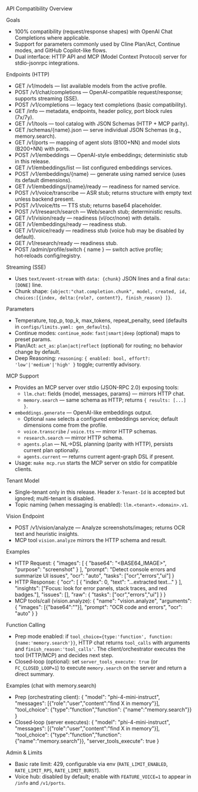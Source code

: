 API Compatibility Overview

Goals
- 100% compatibility (request/response shapes) with OpenAI Chat Completions where applicable.
- Support for parameters commonly used by Cline Plan/Act, Continue modes, and GitHub Copilot-like flows.
- Dual interface: HTTP API and MCP (Model Context Protocol) server for stdio-jsonrpc integrations.

Endpoints (HTTP)
- GET /v1/models — list available models from the active profile.
- POST /v1/chat/completions — OpenAI-compatible request/response; supports streaming (SSE).
- POST /v1/completions — legacy text completions (basic compatibility).
- GET /info — metadata, endpoints, header policy, port block rules (7x/7y).
- GET /v1/tools — tool catalog with JSON Schemas (HTTP + MCP parity).
- GET /schemas/{name}.json — serve individual JSON Schemas (e.g., memory.search).
- GET /v1/ports — mapping of agent slots (B100+NN) and model slots (B200+NN) with ports.
- POST /v1/embeddings — OpenAI-style embeddings; deterministic stub in this release.
- GET /v1/embeddings/list — list configured embeddings services.
- POST /v1/embeddings/{name} — generate using named service (uses its default dimensions).
- GET /v1/embeddings/{name}/ready — readiness for named service.
- POST /v1/voice/transcribe — ASR stub; returns structure with empty text unless backend present.
- POST /v1/voice/tts — TTS stub; returns base64 placeholder.
- POST /v1/research/search — Web/search stub; deterministic results.
- GET /v1/vision/ready — readiness (vl/ocr/none) with details.
- GET /v1/embeddings/ready — readiness stub.
- GET /v1/voice/ready — readiness stub (voice hub may be disabled by default).
- GET /v1/research/ready — readiness stub.
- POST /admin/profile/switch { name } — switch active profile; hot‑reloads config/registry.

Streaming (SSE)
- Uses `text/event-stream` with `data: {chunk}` JSON lines and a final `data: [DONE]` line.
- Chunk shape: `{object:"chat.completion.chunk", model, created, id, choices:[{index, delta:{role?, content?}, finish_reason} ]}`.

Parameters
- Temperature, top_p, top_k, max_tokens, repeat_penalty, seed (defaults in `configs/limits.yaml: gen_defaults`).
- Continue modes: `continue_mode`: `fast|smart|deep` (optional) maps to preset params.
- Plan/Act: `act_as`: `plan|act|reflect` (optional) for routing; no behavior change by default.
- Deep Reasoning: `reasoning`: `{ enabled: bool, effort?: 'low'|'medium'|'high' }` toggle; currently advisory.

MCP Support
- Provides an MCP server over stdio (JSON-RPC 2.0) exposing tools:
  - `llm.chat`: fields {model, messages, params} — mirrors HTTP chat.
  - `memory.search` — same schema as HTTP; returns `{ results: [...] }`.
- `embeddings.generate` — OpenAI-like embeddings output.
    - Optional `name` selects a configured embeddings service; default dimensions come from the profile.
  - `voice.transcribe` / `voice.tts` — mirror HTTP schemas.
  - `research.search` — mirror HTTP schema.
  - `agents.plan` — NL→DSL planning (parity with HTTP), persists current plan optionally.
  - `agents.current` — returns current agent-graph DSL if present.
- Usage: `make mcp.run` starts the MCP server on stdio for compatible clients.

Tenant Model
- Single-tenant only in this release. Header `X-Tenant-Id` is accepted but ignored; multi-tenant is disabled.
- Topic naming (when messaging is enabled): `llm.<tenant>.<domain>.v1`.

Vision Endpoint
- POST /v1/vision/analyze — Analyze screenshots/images; returns OCR text and heuristic insights.
- MCP tool `vision.analyze` mirrors the HTTP schema and result.

Examples
- HTTP Request:
  {
    "images": [
      { "base64": "<BASE64_IMAGE>", "purpose": "screenshot" }
    ],
    "prompt": "Detect console errors and summarize UI issues",
    "ocr": "auto",
    "tasks": ["ocr","errors","ui"]
  }
- HTTP Response:
  {
    "ocr": [ { "index": 0, "text": "...extracted text..." } ],
    "insights": ["Focus: look for error panels, stack traces, and red badges."],
    "issues": [],
    "raw": { "tasks": ["ocr","errors","ui"] }
  }
- MCP tools/call (vision.analyze):
  { "name": "vision.analyze", "arguments": { "images": [{"base64":"<BASE64>"}], "prompt": "OCR code and errors", "ocr": "auto" } }

Function Calling
- Prep mode enabled: if `tool_choice={type:'function', function:{name:'memory.search'}}`, HTTP chat returns `tool_calls` with arguments and `finish_reason:'tool_calls'`. The client/orchestrator executes the tool (HTTP/MCP) and decides next step.
- Closed‑loop (optional): set `server_tools_execute: true` (or `FC_CLOSED_LOOP=1`) to execute `memory.search` on the server and return a direct summary.

Examples (chat with memory.search)
- Prep (orchestrating client):
  {
    "model": "phi-4-mini-instruct",
    "messages": [{"role":"user","content":"find X in memory"}],
    "tool_choice": {"type":"function","function": {"name":"memory.search"}}
  }
- Closed‑loop (server executes):
  {
    "model": "phi-4-mini-instruct",
    "messages": [{"role":"user","content":"find X in memory"}],
    "tool_choice": {"type":"function","function": {"name":"memory.search"}},
    "server_tools_execute": true
  }

Admin & Limits
- Basic rate limit: 429, configurable via env (`RATE_LIMIT_ENABLED`, `RATE_LIMIT_RPS`, `RATE_LIMIT_BURST`).
- Voice hub: disabled by default; enable with `FEATURE_VOICE=1` to appear in `/info` and `/v1/ports`.
